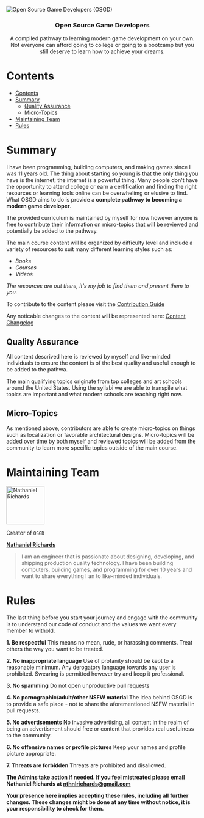 ![Open Source Game Developers (OSGD)](https://i.imgur.com/hzyuPM8.png)

<h3 align="center">Open Source Game Developers</h3>
<p align="center">A compiled pathway to learning modern game development on your own. Not everyone can afford going to college or going to a bootcamp but you still deserve to learn how to achieve your dreams.</p>

# Contents

- [Contents](#contents)
- [Summary](#summary)
  - [Quality Assurance](#quality-assurance)
  - [Micro-Topics](#micro-topics)
- [Maintaining Team](#maintaining-team)
- [Rules](#rules)

# Summary

I have been programming, building computers, and making games since I was 11 years old. The thing about starting so young is that the only thing you have is the internet; the internet is a powerful thing. Many people don't have the opportunity to attend college or earn a certification and finding the right resources or learning tools online can be overwhelimg or elusive to find. What OSGD aims to do is provide a **complete pathway to becoming a modern game developer**.

The provided curriculum is maintained by myself for now however anyone is free to contribute their information on micro-topics that will be reviewed and potentially be added to the pathway.

The main course content will be organized by difficulty level and include a variety of resources to suit many different learning styles such as:

- _Books_
- _Courses_
- _Videos_

_The resources are out there, it's my job to find them and present them to you._

To contribute to the content please visit the [Contribution Guide](./CONTRIBUTING.md)

Any noticable changes to the content will be represented here: [Content Changelog](./CHANGELOG.md)

## Quality Assurance

All content descrived here is reviewed by myself and like-minded individuals to ensure the content is of the best quality and useful enough to be added to the pathwa.

The main qualifying topics originate from top colleges and art schools around the United States. Using the syllabi we are able to transpile what topics are important and what modern schools are teaching right now.

## Micro-Topics

As mentioned above, contributors are able to create micro-topics on things such as localization or favorable architectural designs. Micro-topics will be added over time by both myself and reviewed topics will be added from the community to learn more specific topics outside of the main course.

# Maintaining Team

<img src="https://media-exp1.licdn.com/dms/image/C5603AQE0vNKHV3hPMQ/profile-displayphoto-shrink_800_800/0/1600814592607?e=1664409600&v=beta&t=EDQnI3rJP7goY-Qa2HBEc3HBOqo5SKB2mGvwOoPsrNw" alt="Nathaniel Richards" style="width: 100px"></img>

Creator of `OSGD`

**[Nathaniel Richards](https://www.linkedin.com/in/nathaniel-richards-dev/)**

> I am an engineer that is passionate about designing, developing, and shipping production quality technology. I have been building computers, building games, and programming for over 10 years and want to share everything I an to like-minded individuals.

# Rules

The last thing before you start your journey and engage with the community is to understand our code of conduct and the values we want every member to withold.

**1. Be respectful**
This means no mean, rude, or harassing comments. Treat others the way you want to be treated.

**2. No inappropriate language**
Use of profanity should be kept to a reasonable minimum. Any derogatory language towards any user is prohibited. Swearing is permitted however try and keep it professional.

**3. No spamming**
Do not open unproductive pull requests

**4. No pornographic/adult/other NSFW material**
The idea behind OSGD is to provide a safe place - not to share the aforementioned NSFW material in pull requests.

**5. No advertisements**
No invasive advertising, all content in the realm of being an advertisment should free or content that provides real usefulness to the community.

**6. No offensive names or profile pictures**
Keep your names and profile picture appropriate.

**7. Threats are forbidden**
Threats are prohibited and disallowed.

**The Admins take action if needed. If you feel mistreated please email Nathaniel Richards at nthnlrichards@gmail.com**

**Your presence here implies accepting these rules, including all further changes. These changes might be done at any time without notice, it is your responsibility to check for them.**
